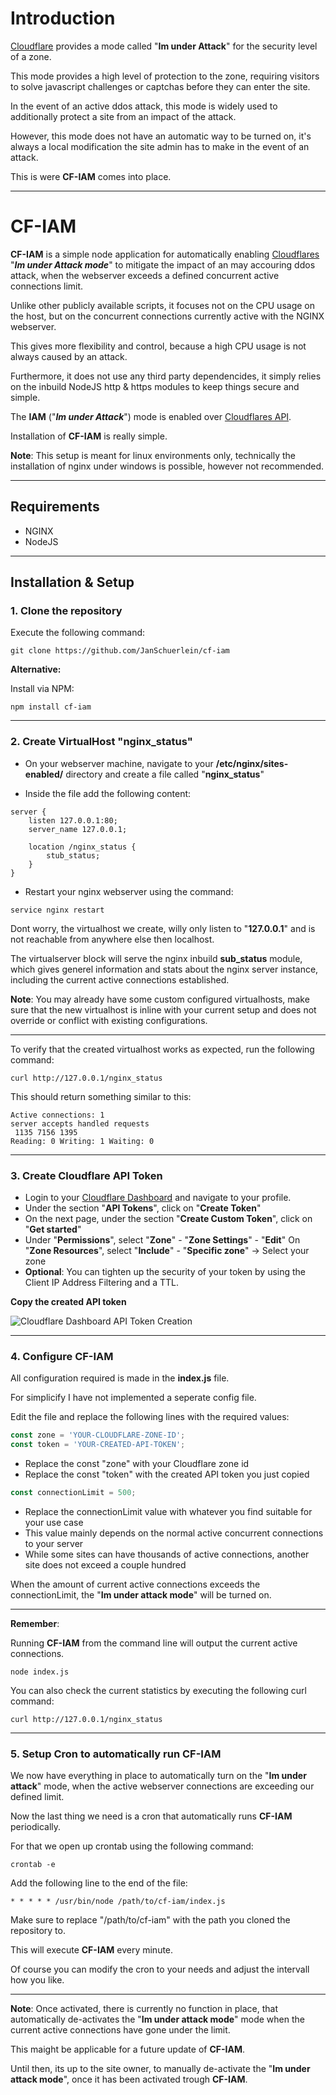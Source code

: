 # Introduction

[Cloudflare](https://cloudflare.com "Cloudflare") provides a mode called "**Im under Attack**" for the security level of a zone.

This mode provides a high level of protection to the zone, requiring visitors to solve javascript challenges or captchas before they can enter the site.

In the event of an active ddos attack, this mode is widely used to additionally protect a site from an impact of the attack.

However, this mode does not have an automatic way to be turned on, it's always a local modification the site admin has to make in the event of an attack.

This is were **CF-IAM** comes into place. 

-------------

# CF-IAM

**CF-IAM** is a simple node application for automatically enabling [Cloudflares](https://cloudflare.com "Cloudflares") "***Im under Attack mode***" to mitigate the impact of an may accouring ddos attack, when the webserver exceeds a defined concurrent active connections limit.

Unlike other publicly available scripts, it focuses not on the CPU usage on the host, but on the concurrent connections currently active with the NGINX webserver.

This gives more flexibility and control, because a high CPU usage is not always caused by an attack.

Furthermore, it does not use any third party dependencides, it simply relies on the inbuild NodeJS http & https modules to keep things secure and simple.

The **IAM** ("***Im under Attack***") mode is enabled over [Cloudflares API](https://api.cloudflare.com/ "Cloudflares API").

Installation of **CF-IAM** is really simple.

**Note**: This setup is meant for linux environments only, technically the installation of nginx under windows is possible, however not recommended.

-------------

## Requirements

- NGINX
- NodeJS

-------------

## Installation & Setup

### 1. Clone the repository
Execute the following command:

`git clone https://github.com/JanSchuerlein/cf-iam`

**Alternative:**

Install via NPM:

`npm install cf-iam`

-------------

### 2. Create VirtualHost "nginx_status"

- On your webserver machine, navigate to your **/etc/nginx/sites-enabled/** directory and create a file called "**nginx_status**"

- Inside the file add the following content:

```
server {
    listen 127.0.0.1:80;
    server_name 127.0.0.1;

    location /nginx_status {
        stub_status;
    }
}
```

- Restart your nginx webserver using the command:

`service nginx restart`

Dont worry, the virtualhost we create, willy only listen to "**127.0.0.1**" and is not reachable from anywhere else then localhost. 

The virtualserver block will serve the nginx inbuild **sub_status** module, which gives generel information and stats about the nginx server instance, including the current  active connections established.

**Note**: You may already have some custom configured virtualhosts, make sure that the new virtualhost is inline with your current setup and does not override or conflict with existing configurations.


------------


To verify that the created virtualhost works as expected, run the following command:

`curl http://127.0.0.1/nginx_status`

This should return something similar to this:



    Active connections: 1 
    server accepts handled requests
     1135 7156 1395 
    Reading: 0 Writing: 1 Waiting: 0

------------

### 3. Create Cloudflare API Token

- Login to your [Cloudflare Dashboard](https://dash.cloudflare.com/profile "Cloudflare Dashboard") and navigate to your profile.
- Under the section "**API Tokens**", click on "**Create Token**"
- On the next page, under the section "**Create Custom Token**", click on "**Get started**"
- Under "**Permissions**", select "**Zone**" - "**Zone Settings**" - "**Edit**"
  On "**Zone Resources**", select "**Include**" - "**Specific zone**" -> Select your zone
- **Optional**: You can tighten up the security of your token by using the Client IP Address Filtering and a TTL.

**Copy the created API token**

![Cloudflare Dashboard API Token Creation](.github/img/cloudflare-create-api-token.png)

------------



### 4. Configure CF-IAM

All configuration required is made in the **index.js** file.

For simplicify I have not implemented a seperate config file.

Edit the file and replace the following lines with the required values:

```javascript
const zone = 'YOUR-CLOUDFLARE-ZONE-ID';
const token = 'YOUR-CREATED-API-TOKEN';
```

- Replace the const "zone" with your Cloudflare zone id
- Replace the const "token" with the created API token you just copied

```javascript
const connectionLimit = 500;
```

- Replace the connectionLimit value with whatever you find suitable for your use case
- This value mainly depends on the normal active concurrent connections to your server
- While some sites can have thousands of active connections, another site does not exceed a couple hundred

When the amount of current active connections exceeds the connectionLimit, the "**Im under attack mode**" will be turned on.


------------



**Remember**: 

Running **CF-IAM** from the command line will output the current active connections.

`node index.js`

You can also check the current statistics by executing the following curl command:

`curl http://127.0.0.1/nginx_status`


------------



### 5. Setup Cron to automatically run CF-IAM

We now have everything in place to automatically turn on the "**Im under attack**" mode, when the active webserver connections are exceeding our defined limit.

Now the last thing we need is a cron that automatically runs **CF-IAM** periodically.

For that we open up crontab using the following command:

`crontab -e`

Add the following line to the end of the file:

`* * * * * /usr/bin/node /path/to/cf-iam/index.js`

Make sure to replace "/path/to/cf-iam" with the path you cloned the repository to.

This will execute **CF-IAM** every minute.

Of course you can modify the cron to your needs and adjust the intervall how you like.


------------

**Note**: Once activated, there is currently no function in place, that automatically de-activates the "**Im under attack mode**" mode when the current active connections have gone under the limit.

This maight be applicable for a future update of **CF-IAM**.

Until then, its up to the site owner, to manually de-activate the "**Im under attack mode**", once it has been activated trough **CF-IAM**.
